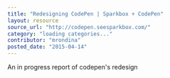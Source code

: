 ```yaml
---
title: "Redesigning CodePen | Sparkbox + CodePen"
layout: resource
source_url: "http://codepen.seesparkbox.com/"
category: "loading categories..."
contributor: "mrondina"
posted_date: "2015-04-14"
---
```

An in progress report of codepen's redesign